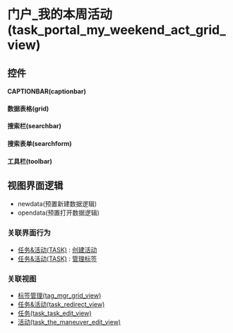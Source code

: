 # 门户_我的本周活动(task_portal_my_weekend_act_grid_view)  <!-- {docsify-ignore-all} -->



## 控件
#### CAPTIONBAR(captionbar)
#### 数据表格(grid)
#### 搜索栏(searchbar)
#### 搜索表单(searchform)
#### 工具栏(toolbar)

## 视图界面逻辑
  * newdata(预置新建数据逻辑)
  * opendata(预置打开数据逻辑)


### 关联界面行为
  * [任务&活动(TASK)](module/crm/task) : [创建活动](module/crm/task#界面行为)
  * [任务&活动(TASK)](module/crm/task) : [管理标签](module/crm/task#界面行为)

### 关联视图
  * [标签管理(tag_mgr_grid_view)](app/view/tag_mgr_grid_view)
  * [任务&活动(task_redirect_view)](app/view/task_redirect_view)
  * [任务(task_task_edit_view)](app/view/task_task_edit_view)
  * [活动(task_the_maneuver_edit_view)](app/view/task_the_maneuver_edit_view)

<script>
 const { createApp } = Vue
  createApp({
    data() {
      return {

      }
    }
  }).use(ElementPlus).mount('#app')
</script>
